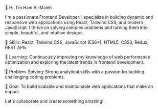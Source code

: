 👋 Hi, I'm Hani Al-Maleh

I'm a passionate Frontend Developer. I specialize in building dynamic and responsive web applications using React, Tailwind CSS, and modern JavaScript. I thrive on solving complex problems and turning them into simple, beautiful, and intuitive designs.

🔧 Skills: React, Tailwind CSS, JavaScript (ES6+), HTML5, CSS3, Redux, REST APIs

🌱 Learning: Continuously improving my knowledge of web performance optimization and exploring the latest trends in frontend development.

🧠 Problem-Solving: Strong analytical skills with a passion for tackling challenging coding problems.

🎯 Goal: To build scalable and maintainable web applications that make an impact.




Let's collaborate and create something amazing!
